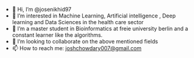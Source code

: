 - 👋 Hi, I’m @josenikhid97
- 👀 I’m interested in Machine Learning, Artificial intelligence , Deep learning and Data Sciences in the health care sector
- 🌱 I’m a master student in Bioinformatics at freie university berlin and a constant learner like the algorithms.
- 💞️ I’m looking to collaborate on the above mentioned fields 
- 📫 How to reach me: joshchowdary007@gmail.com

<!---
josenikhid97/josenikhid97 is a ✨ special ✨ repository because its `README.md` (this file) appears on your GitHub profile.
You can click the Preview link to take a look at your changes.
--->
